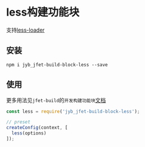 # less构建功能块

支持[less-loader](https://github.com/webpack-contrib/less-loader)

## 安装

```shell
npm i jyb_jfet-build-block-less --save
```

## 使用

更多用法见`jfet-build`的`开发构建功能块`[文档](../jfet-build/doc/DevelopBlock.md)


```javascript
const less = require('jyb_jfet-build-block-less');

// preset
createConfig(context, [
  less(options)
]);
```
